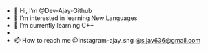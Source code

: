 - 👋 Hi, I’m @Dev-Ajay-Github
- 👀 I’m interested in learning New Languages
- 🌱 I’m currently learning C++
- 
- 📫 How to reach me @Instagram-ajay_sng @s.jay636@gmail.com

<!---
Dev-Ajay-Github/Dev-Ajay-Github is a ✨ special ✨ repository because its `README.md` (this file) appears on your GitHub profile.
You can click the Preview link to take a look at your changes.
--->
